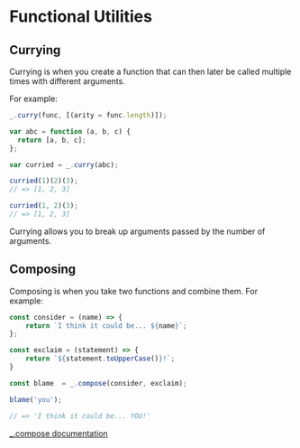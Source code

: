 # Functional Utilities

## Currying

Currying is when you create a function that can then later be called multiple times with different arguments.

For example:

```js
_.curry(func, [(arity = func.length)]);

var abc = function (a, b, c) {
  return [a, b, c];
};

var curried = _.curry(abc);

curried(1)(2)(3);
// => [1, 2, 3]

curried(1, 2)(3);
// => [1, 2, 3]
```

Currying allows you to break up arguments passed by the number of arguments.

## Composing

Composing is when you take two functions and combine them.
For example:

```js
const consider = (name) => {
    return `I think it could be... ${name}`;
};

const exclaim = (statement) => {
    return `${statement.toUpperCase()}!`;
}

const blame  = _.compose(consider, exclaim);

blame('you');

// => 'I think it could be... YOU!'
```

[_.compose documentation](https://underscorejs.org/#compose)
